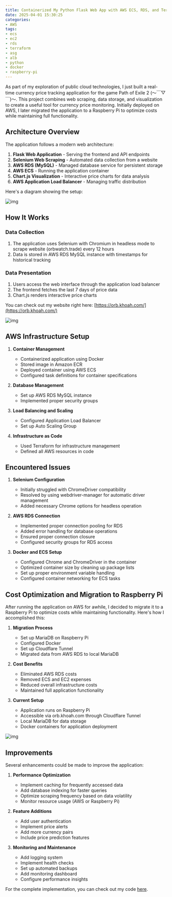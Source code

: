 ```yaml
---
title: Containerized My Python Flask Web App with AWS ECS, RDS, and Terraform
date: 2025-04-01 15:30:25
categories:
- AWS
tags:
- ecs
- ec2
- rds
- terraform
- asg
- alb
- python
- docker
- raspberry-pi
---
```

As part of my exploration of public cloud technologies, I just built a real-time currency price tracking application for the game Path of Exile 2 (～￣▽￣)～.
This project combines web scraping, data storage, and visualization to create a useful tool for currency price monitoring. Initially deployed on AWS, I later migrated the application to a Raspberry Pi to optimize costs while maintaining full functionality.

## Architecture Overview

The application follows a modern web architecture:
1. **Flask Web Application** - Serving the frontend and API endpoints
2. **Selenium Web Scraping** - Automated data collection from a website
3. **AWS RDS (MySQL)** - Managed database service for persistent storage
4. **AWS ECS** - Running the application container
5. **Chart.js Visualization** - Interactive price charts for data analysis
6. **AWS Application Load Balancer** - Managing traffic distribution

Here's a diagram showing the setup:

![img](https://s3.us-east-1.amazonaws.com/blog.khoah.net/media/orbwatch/diagram.png)

## How It Works

### Data Collection
1. The application uses Selenium with Chromium in headless mode to scrape website (orbwatch.trade) every 12 hours
2. Data is stored in AWS RDS MySQL instance with timestamps for historical tracking

### Data Presentation
1. Users access the web interface through the application load balancer
2. The frontend fetches the last 7 days of price data
3. Chart.js renders interactive price charts

You can check out my website right here: [https://orb.khoah.com/](https://orb.khoah.com/)

![img](https://s3.us-east-1.amazonaws.com/blog.khoah.net/media/orbwatch/Screenshot+2025-04-03+152238.png)

## AWS Infrastructure Setup

1. **Container Management**
   - Containerized application using Docker
   - Stored image in Amazon ECR
   - Deployed container using AWS ECS
   - Configured task definitions for container specifications

2. **Database Management**
   - Set up AWS RDS MySQL instance
   - Implemented proper security groups

3. **Load Balancing and Scaling**
   - Configured Application Load Balancer
   - Set up Auto Scaling Group

4. **Infrastructure as Code**
   - Used Terraform for infrastructure management
   - Defined all AWS resources in code

## Encountered Issues

1. **Selenium Configuration**
   - Initially struggled with ChromeDriver compatibility
   - Resolved by using webdriver-manager for automatic driver management
   - Added necessary Chrome options for headless operation

2. **AWS RDS Connection**
   - Implemented proper connection pooling for RDS
   - Added error handling for database operations
   - Ensured proper connection closure
   - Configured security groups for RDS access

3. **Docker and ECS Setup**
   - Configured Chrome and ChromeDriver in the container
   - Optimized container size by cleaning up package lists
   - Set up proper environment variable handling
   - Configured container networking for ECS tasks

## Cost Optimization and Migration to Raspberry Pi

After running the application on AWS for awhile, I decided to migrate it to a Raspberry Pi to optimize costs while maintaining functionality. Here's how I accomplished this:

1. **Migration Process**
   - Set up MariaDB on Raspberry Pi
   - Configured Docker
   - Set up Cloudflare Tunnel
   - Migrated data from AWS RDS to local MariaDB

2. **Cost Benefits**
   - Eliminated AWS RDS costs
   - Removed ECS and EC2 expenses
   - Reduced overall infrastructure costs
   - Maintained full application functionality

3. **Current Setup**
   - Application runs on Raspberry Pi
   - Accessible via orb.khoah.com through Cloudflare Tunnel
   - Local MariaDB for data storage
   - Docker containers for application deployment

![img](https://s3.us-east-1.amazonaws.com/blog.khoah.net/media/orbwatch/pi.png)

## Improvements

Several enhancements could be made to improve the application:
1. **Performance Optimization**
   - Implement caching for frequently accessed data
   - Add database indexing for faster queries
   - Optimize scraping frequency based on data volatility
   - Monitor resource usage (AWS or Raspberry Pi)

2. **Feature Additions**
   - Add user authentication
   - Implement price alerts
   - Add more currency pairs
   - Include price prediction features

3. **Monitoring and Maintenance**
   - Add logging system
   - Implement health checks
   - Set up automated backups
   - Add monitoring dashboard
   - Configure performance insights

For the complete implementation, you can check out my code [here](https://github.com/ehoang0106/RDS).
